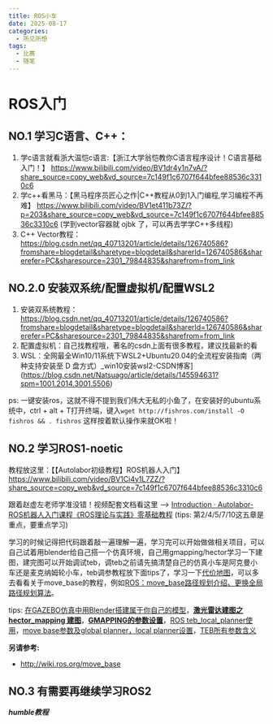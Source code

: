 ```yaml
---
title: ROS小车
date: 2025-08-17
categories:
  - 所见所想
tags:
  - 比赛
  - 随笔
---
```


# ROS入门

## NO.1 学习C语言、C++：

1. 学c语言就看浙大温恺c语言:【浙江大学翁恺教你C语言程序设计！C语言基础入门！】 https://www.bilibili.com/video/BV1dr4y1n7vA/?share_source=copy_web&vd_source=7c149f1c6707f644bfee88536c3310c6
2. 学c++看黑马：【黑马程序员匠心之作|C++教程从0到1入门编程,学习编程不再难】 https://www.bilibili.com/video/BV1et411b73Z/?p=203&share_source=copy_web&vd_source=7c149f1c6707f644bfee88536c3310c6 (学到vector容器就 ojbk 了，可以再去学学C++多线程)
3. C++ Vector教程： https://blog.csdn.net/qq_40713201/article/details/126740586?fromshare=blogdetail&sharetype=blogdetail&sharerId=126740586&sharerefer=PC&sharesource=2301_79844835&sharefrom=from_link

## NO.2.0 安装双系统/配置虚拟机/配置WSL2

1. 安装双系统教程：https://blog.csdn.net/qq_40713201/article/details/126740586?fromshare=blogdetail&sharetype=blogdetail&sharerId=126740586&sharerefer=PC&sharesource=2301_79844835&sharefrom=from_link
2. 配置虚拟机：自己找教程哦，著名的csdn上面有很多教程，建议找最新的看
3. WSL：全网最全Win10/11系统下WSL2+Ubuntu20.04的全流程安装指南（两种支持安装至 D 盘方式）_win10安装wsl2-CSDN博客](https://blog.csdn.net/Natsuago/article/details/145594631?spm=1001.2014.3001.5506)

ps: 一键安装ros，这就不得不提到我们伟大无私的小鱼了，在安装好的ubuntu系统中，ctrl + alt + T打开终端，键入`wget http://fishros.com/install -O fishros && . fishros` 这样按着默认操作来就OK啦！

## NO.2 学习ROS1-noetic

教程放这里：【【Autolabor初级教程】ROS机器人入门】 https://www.bilibili.com/video/BV1Ci4y1L7ZZ/?share_source=copy_web&vd_source=7c149f1c6707f644bfee88536c3310c6

跟着赵虚左老师学准没错！视频配套文档看这里 --> [Introduction · Autolabor-ROS机器人入门课程《ROS理论与实践》零基础教程](http://www.autolabor.com.cn/book/ROSTutorials/index.html)  (tips: 第2/4/5/7/10这五章是重点，要重点学习)

学习的时候记得把代码跟着敲一遍理解一遍，学习完可以开始做做相关项目，可以自己试着用blender给自己搭一个仿真环境，自己用gmapping/hector学习一下建图，建完图可以开始调试teb，调teb之前请先搞清楚自己的仿真小车是阿克曼小车还是麦克纳姆轮小车，teb调参教程放下面tips了，学习一下[代价地图](https://blog.csdn.net/JDWell/article/details/88359098?fromshare=blogdetail&sharetype=blogdetail&sharerId=88359098&sharerefer=PC&sharesource=2301_79844835&sharefrom=from_link)，可以多去看看关于move_base的教程，例如[ROS：move_base路径规划介绍、更换全局路径规划算法](https://blog.csdn.net/weixin_44190648/article/details/131113449?fromshare=blogdetail&sharetype=blogdetail&sharerId=131113449&sharerefer=PC&sharesource=2301_79844835&sharefrom=from_link)。

tips: [在GAZEBO仿真中用Blender搭建属于你自己的模型](https://www.bilibili.com/video/BV1rT4y1P7HN/?share_source=copy_web&vd_source=7c149f1c6707f644bfee88536c3310c6)，**[激光雷达建图之hector_mapping 建图](https://blog.csdn.net/qq_40713201/article/details/126740586?fromshare=blogdetail&sharetype=blogdetail&sharerId=126740586&sharerefer=PC&sharesource=2301_79844835&sharefrom=from_link)**，**[GMAPPING的参数设置](https://blog.csdn.net/bufengzj/article/details/99079017?fromshare=blogdetail&sharetype=blogdetail&sharerId=99079017&sharerefer=PC&sharesource=2301_79844835&sharefrom=from_link)**，[ROS teb_local_planner使用](https://blog.csdn.net/weixin_62456310/article/details/123373746?fromshare=blogdetail&sharetype=blogdetail&sharerId=123373746&sharerefer=PC&sharesource=2301_79844835&sharefrom=from_link)，[move base参数及global planner，local planner设置](https://yaked19.blog.csdn.net/article/details/125503202?fromshare=blogdetail&sharetype=blogdetail&sharerId=125503202&sharerefer=PC&sharesource=2301_79844835&sharefrom=from_link)，[TEB所有参数含义](https://blog.csdn.net/weixin_43667077/article/details/135867519?spm=1001.2014.3001.5506)

**另请参考:**

- http://wiki.ros.org/move_base

## NO.3 有需要再继续学习ROS2

***humble教程***